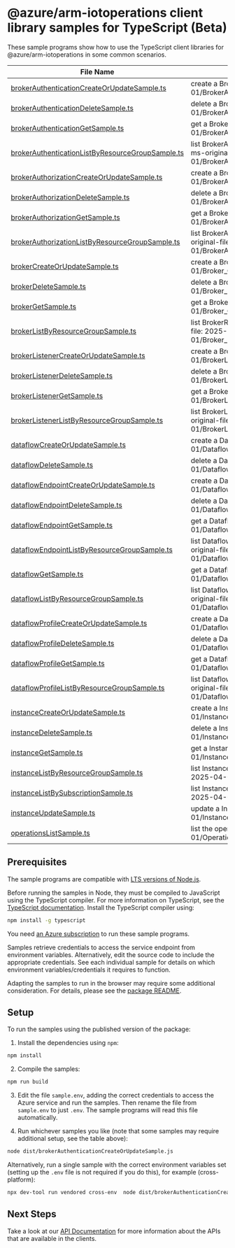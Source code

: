 # @azure/arm-iotoperations client library samples for TypeScript (Beta)

These sample programs show how to use the TypeScript client libraries for @azure/arm-iotoperations in some common scenarios.

| **File Name**                                                                                     | **Description**                                                                                                                                           |
| ------------------------------------------------------------------------------------------------- | --------------------------------------------------------------------------------------------------------------------------------------------------------- |
| [brokerAuthenticationCreateOrUpdateSample.ts][brokerauthenticationcreateorupdatesample]           | create a BrokerAuthenticationResource x-ms-original-file: 2025-04-01/BrokerAuthentication_CreateOrUpdate_Complex.json                                     |
| [brokerAuthenticationDeleteSample.ts][brokerauthenticationdeletesample]                           | delete a BrokerAuthenticationResource x-ms-original-file: 2025-04-01/BrokerAuthentication_Delete_MaximumSet_Gen.json                                      |
| [brokerAuthenticationGetSample.ts][brokerauthenticationgetsample]                                 | get a BrokerAuthenticationResource x-ms-original-file: 2025-04-01/BrokerAuthentication_Get_MaximumSet_Gen.json                                            |
| [brokerAuthenticationListByResourceGroupSample.ts][brokerauthenticationlistbyresourcegroupsample] | list BrokerAuthenticationResource resources by BrokerResource x-ms-original-file: 2025-04-01/BrokerAuthentication_ListByResourceGroup_MaximumSet_Gen.json |
| [brokerAuthorizationCreateOrUpdateSample.ts][brokerauthorizationcreateorupdatesample]             | create a BrokerAuthorizationResource x-ms-original-file: 2025-04-01/BrokerAuthorization_CreateOrUpdate_Complex.json                                       |
| [brokerAuthorizationDeleteSample.ts][brokerauthorizationdeletesample]                             | delete a BrokerAuthorizationResource x-ms-original-file: 2025-04-01/BrokerAuthorization_Delete_MaximumSet_Gen.json                                        |
| [brokerAuthorizationGetSample.ts][brokerauthorizationgetsample]                                   | get a BrokerAuthorizationResource x-ms-original-file: 2025-04-01/BrokerAuthorization_Get_MaximumSet_Gen.json                                              |
| [brokerAuthorizationListByResourceGroupSample.ts][brokerauthorizationlistbyresourcegroupsample]   | list BrokerAuthorizationResource resources by BrokerResource x-ms-original-file: 2025-04-01/BrokerAuthorization_ListByResourceGroup_MaximumSet_Gen.json   |
| [brokerCreateOrUpdateSample.ts][brokercreateorupdatesample]                                       | create a BrokerResource x-ms-original-file: 2025-04-01/Broker_CreateOrUpdate_Complex.json                                                                 |
| [brokerDeleteSample.ts][brokerdeletesample]                                                       | delete a BrokerResource x-ms-original-file: 2025-04-01/Broker_Delete_MaximumSet_Gen.json                                                                  |
| [brokerGetSample.ts][brokergetsample]                                                             | get a BrokerResource x-ms-original-file: 2025-04-01/Broker_Get_MaximumSet_Gen.json                                                                        |
| [brokerListByResourceGroupSample.ts][brokerlistbyresourcegroupsample]                             | list BrokerResource resources by InstanceResource x-ms-original-file: 2025-04-01/Broker_ListByResourceGroup_MaximumSet_Gen.json                           |
| [brokerListenerCreateOrUpdateSample.ts][brokerlistenercreateorupdatesample]                       | create a BrokerListenerResource x-ms-original-file: 2025-04-01/BrokerListener_CreateOrUpdate_Complex.json                                                 |
| [brokerListenerDeleteSample.ts][brokerlistenerdeletesample]                                       | delete a BrokerListenerResource x-ms-original-file: 2025-04-01/BrokerListener_Delete_MaximumSet_Gen.json                                                  |
| [brokerListenerGetSample.ts][brokerlistenergetsample]                                             | get a BrokerListenerResource x-ms-original-file: 2025-04-01/BrokerListener_Get_MaximumSet_Gen.json                                                        |
| [brokerListenerListByResourceGroupSample.ts][brokerlistenerlistbyresourcegroupsample]             | list BrokerListenerResource resources by BrokerResource x-ms-original-file: 2025-04-01/BrokerListener_ListByResourceGroup_MaximumSet_Gen.json             |
| [dataflowCreateOrUpdateSample.ts][dataflowcreateorupdatesample]                                   | create a DataflowResource x-ms-original-file: 2025-04-01/Dataflow_CreateOrUpdate_ComplexContextualization.json                                            |
| [dataflowDeleteSample.ts][dataflowdeletesample]                                                   | delete a DataflowResource x-ms-original-file: 2025-04-01/Dataflow_Delete_MaximumSet_Gen.json                                                              |
| [dataflowEndpointCreateOrUpdateSample.ts][dataflowendpointcreateorupdatesample]                   | create a DataflowEndpointResource x-ms-original-file: 2025-04-01/DataflowEndpoint_CreateOrUpdate_ADLSv2.json                                              |
| [dataflowEndpointDeleteSample.ts][dataflowendpointdeletesample]                                   | delete a DataflowEndpointResource x-ms-original-file: 2025-04-01/DataflowEndpoint_Delete_MaximumSet_Gen.json                                              |
| [dataflowEndpointGetSample.ts][dataflowendpointgetsample]                                         | get a DataflowEndpointResource x-ms-original-file: 2025-04-01/DataflowEndpoint_Get_MaximumSet_Gen.json                                                    |
| [dataflowEndpointListByResourceGroupSample.ts][dataflowendpointlistbyresourcegroupsample]         | list DataflowEndpointResource resources by InstanceResource x-ms-original-file: 2025-04-01/DataflowEndpoint_ListByResourceGroup_MaximumSet_Gen.json       |
| [dataflowGetSample.ts][dataflowgetsample]                                                         | get a DataflowResource x-ms-original-file: 2025-04-01/Dataflow_Get_MaximumSet_Gen.json                                                                    |
| [dataflowListByResourceGroupSample.ts][dataflowlistbyresourcegroupsample]                         | list DataflowResource resources by DataflowProfileResource x-ms-original-file: 2025-04-01/Dataflow_ListByProfileResource_MaximumSet_Gen.json              |
| [dataflowProfileCreateOrUpdateSample.ts][dataflowprofilecreateorupdatesample]                     | create a DataflowProfileResource x-ms-original-file: 2025-04-01/DataflowProfile_CreateOrUpdate_MaximumSet_Gen.json                                        |
| [dataflowProfileDeleteSample.ts][dataflowprofiledeletesample]                                     | delete a DataflowProfileResource x-ms-original-file: 2025-04-01/DataflowProfile_Delete_MaximumSet_Gen.json                                                |
| [dataflowProfileGetSample.ts][dataflowprofilegetsample]                                           | get a DataflowProfileResource x-ms-original-file: 2025-04-01/DataflowProfile_Get_MaximumSet_Gen.json                                                      |
| [dataflowProfileListByResourceGroupSample.ts][dataflowprofilelistbyresourcegroupsample]           | list DataflowProfileResource resources by InstanceResource x-ms-original-file: 2025-04-01/DataflowProfile_ListByResourceGroup_MaximumSet_Gen.json         |
| [instanceCreateOrUpdateSample.ts][instancecreateorupdatesample]                                   | create a InstanceResource x-ms-original-file: 2025-04-01/Instance_CreateOrUpdate_MaximumSet_Gen.json                                                      |
| [instanceDeleteSample.ts][instancedeletesample]                                                   | delete a InstanceResource x-ms-original-file: 2025-04-01/Instance_Delete_MaximumSet_Gen.json                                                              |
| [instanceGetSample.ts][instancegetsample]                                                         | get a InstanceResource x-ms-original-file: 2025-04-01/Instance_Get_MaximumSet_Gen.json                                                                    |
| [instanceListByResourceGroupSample.ts][instancelistbyresourcegroupsample]                         | list InstanceResource resources by resource group x-ms-original-file: 2025-04-01/Instance_ListByResourceGroup_MaximumSet_Gen.json                         |
| [instanceListBySubscriptionSample.ts][instancelistbysubscriptionsample]                           | list InstanceResource resources by subscription ID x-ms-original-file: 2025-04-01/Instance_ListBySubscription_MaximumSet_Gen.json                         |
| [instanceUpdateSample.ts][instanceupdatesample]                                                   | update a InstanceResource x-ms-original-file: 2025-04-01/Instance_Update_MaximumSet_Gen.json                                                              |
| [operationsListSample.ts][operationslistsample]                                                   | list the operations for the provider x-ms-original-file: 2025-04-01/Operations_List_MaximumSet_Gen.json                                                   |

## Prerequisites

The sample programs are compatible with [LTS versions of Node.js](https://github.com/nodejs/release#release-schedule).

Before running the samples in Node, they must be compiled to JavaScript using the TypeScript compiler. For more information on TypeScript, see the [TypeScript documentation][typescript]. Install the TypeScript compiler using:

```bash
npm install -g typescript
```

You need [an Azure subscription][freesub] to run these sample programs.

Samples retrieve credentials to access the service endpoint from environment variables. Alternatively, edit the source code to include the appropriate credentials. See each individual sample for details on which environment variables/credentials it requires to function.

Adapting the samples to run in the browser may require some additional consideration. For details, please see the [package README][package].

## Setup

To run the samples using the published version of the package:

1. Install the dependencies using `npm`:

```bash
npm install
```

2. Compile the samples:

```bash
npm run build
```

3. Edit the file `sample.env`, adding the correct credentials to access the Azure service and run the samples. Then rename the file from `sample.env` to just `.env`. The sample programs will read this file automatically.

4. Run whichever samples you like (note that some samples may require additional setup, see the table above):

```bash
node dist/brokerAuthenticationCreateOrUpdateSample.js
```

Alternatively, run a single sample with the correct environment variables set (setting up the `.env` file is not required if you do this), for example (cross-platform):

```bash
npx dev-tool run vendored cross-env  node dist/brokerAuthenticationCreateOrUpdateSample.js
```

## Next Steps

Take a look at our [API Documentation][apiref] for more information about the APIs that are available in the clients.

[brokerauthenticationcreateorupdatesample]: https://github.com/Azure/azure-sdk-for-js/blob/main/sdk/iotoperations/arm-iotoperations/samples/v2-beta/typescript/src/brokerAuthenticationCreateOrUpdateSample.ts
[brokerauthenticationdeletesample]: https://github.com/Azure/azure-sdk-for-js/blob/main/sdk/iotoperations/arm-iotoperations/samples/v2-beta/typescript/src/brokerAuthenticationDeleteSample.ts
[brokerauthenticationgetsample]: https://github.com/Azure/azure-sdk-for-js/blob/main/sdk/iotoperations/arm-iotoperations/samples/v2-beta/typescript/src/brokerAuthenticationGetSample.ts
[brokerauthenticationlistbyresourcegroupsample]: https://github.com/Azure/azure-sdk-for-js/blob/main/sdk/iotoperations/arm-iotoperations/samples/v2-beta/typescript/src/brokerAuthenticationListByResourceGroupSample.ts
[brokerauthorizationcreateorupdatesample]: https://github.com/Azure/azure-sdk-for-js/blob/main/sdk/iotoperations/arm-iotoperations/samples/v2-beta/typescript/src/brokerAuthorizationCreateOrUpdateSample.ts
[brokerauthorizationdeletesample]: https://github.com/Azure/azure-sdk-for-js/blob/main/sdk/iotoperations/arm-iotoperations/samples/v2-beta/typescript/src/brokerAuthorizationDeleteSample.ts
[brokerauthorizationgetsample]: https://github.com/Azure/azure-sdk-for-js/blob/main/sdk/iotoperations/arm-iotoperations/samples/v2-beta/typescript/src/brokerAuthorizationGetSample.ts
[brokerauthorizationlistbyresourcegroupsample]: https://github.com/Azure/azure-sdk-for-js/blob/main/sdk/iotoperations/arm-iotoperations/samples/v2-beta/typescript/src/brokerAuthorizationListByResourceGroupSample.ts
[brokercreateorupdatesample]: https://github.com/Azure/azure-sdk-for-js/blob/main/sdk/iotoperations/arm-iotoperations/samples/v2-beta/typescript/src/brokerCreateOrUpdateSample.ts
[brokerdeletesample]: https://github.com/Azure/azure-sdk-for-js/blob/main/sdk/iotoperations/arm-iotoperations/samples/v2-beta/typescript/src/brokerDeleteSample.ts
[brokergetsample]: https://github.com/Azure/azure-sdk-for-js/blob/main/sdk/iotoperations/arm-iotoperations/samples/v2-beta/typescript/src/brokerGetSample.ts
[brokerlistbyresourcegroupsample]: https://github.com/Azure/azure-sdk-for-js/blob/main/sdk/iotoperations/arm-iotoperations/samples/v2-beta/typescript/src/brokerListByResourceGroupSample.ts
[brokerlistenercreateorupdatesample]: https://github.com/Azure/azure-sdk-for-js/blob/main/sdk/iotoperations/arm-iotoperations/samples/v2-beta/typescript/src/brokerListenerCreateOrUpdateSample.ts
[brokerlistenerdeletesample]: https://github.com/Azure/azure-sdk-for-js/blob/main/sdk/iotoperations/arm-iotoperations/samples/v2-beta/typescript/src/brokerListenerDeleteSample.ts
[brokerlistenergetsample]: https://github.com/Azure/azure-sdk-for-js/blob/main/sdk/iotoperations/arm-iotoperations/samples/v2-beta/typescript/src/brokerListenerGetSample.ts
[brokerlistenerlistbyresourcegroupsample]: https://github.com/Azure/azure-sdk-for-js/blob/main/sdk/iotoperations/arm-iotoperations/samples/v2-beta/typescript/src/brokerListenerListByResourceGroupSample.ts
[dataflowcreateorupdatesample]: https://github.com/Azure/azure-sdk-for-js/blob/main/sdk/iotoperations/arm-iotoperations/samples/v2-beta/typescript/src/dataflowCreateOrUpdateSample.ts
[dataflowdeletesample]: https://github.com/Azure/azure-sdk-for-js/blob/main/sdk/iotoperations/arm-iotoperations/samples/v2-beta/typescript/src/dataflowDeleteSample.ts
[dataflowendpointcreateorupdatesample]: https://github.com/Azure/azure-sdk-for-js/blob/main/sdk/iotoperations/arm-iotoperations/samples/v2-beta/typescript/src/dataflowEndpointCreateOrUpdateSample.ts
[dataflowendpointdeletesample]: https://github.com/Azure/azure-sdk-for-js/blob/main/sdk/iotoperations/arm-iotoperations/samples/v2-beta/typescript/src/dataflowEndpointDeleteSample.ts
[dataflowendpointgetsample]: https://github.com/Azure/azure-sdk-for-js/blob/main/sdk/iotoperations/arm-iotoperations/samples/v2-beta/typescript/src/dataflowEndpointGetSample.ts
[dataflowendpointlistbyresourcegroupsample]: https://github.com/Azure/azure-sdk-for-js/blob/main/sdk/iotoperations/arm-iotoperations/samples/v2-beta/typescript/src/dataflowEndpointListByResourceGroupSample.ts
[dataflowgetsample]: https://github.com/Azure/azure-sdk-for-js/blob/main/sdk/iotoperations/arm-iotoperations/samples/v2-beta/typescript/src/dataflowGetSample.ts
[dataflowlistbyresourcegroupsample]: https://github.com/Azure/azure-sdk-for-js/blob/main/sdk/iotoperations/arm-iotoperations/samples/v2-beta/typescript/src/dataflowListByResourceGroupSample.ts
[dataflowprofilecreateorupdatesample]: https://github.com/Azure/azure-sdk-for-js/blob/main/sdk/iotoperations/arm-iotoperations/samples/v2-beta/typescript/src/dataflowProfileCreateOrUpdateSample.ts
[dataflowprofiledeletesample]: https://github.com/Azure/azure-sdk-for-js/blob/main/sdk/iotoperations/arm-iotoperations/samples/v2-beta/typescript/src/dataflowProfileDeleteSample.ts
[dataflowprofilegetsample]: https://github.com/Azure/azure-sdk-for-js/blob/main/sdk/iotoperations/arm-iotoperations/samples/v2-beta/typescript/src/dataflowProfileGetSample.ts
[dataflowprofilelistbyresourcegroupsample]: https://github.com/Azure/azure-sdk-for-js/blob/main/sdk/iotoperations/arm-iotoperations/samples/v2-beta/typescript/src/dataflowProfileListByResourceGroupSample.ts
[instancecreateorupdatesample]: https://github.com/Azure/azure-sdk-for-js/blob/main/sdk/iotoperations/arm-iotoperations/samples/v2-beta/typescript/src/instanceCreateOrUpdateSample.ts
[instancedeletesample]: https://github.com/Azure/azure-sdk-for-js/blob/main/sdk/iotoperations/arm-iotoperations/samples/v2-beta/typescript/src/instanceDeleteSample.ts
[instancegetsample]: https://github.com/Azure/azure-sdk-for-js/blob/main/sdk/iotoperations/arm-iotoperations/samples/v2-beta/typescript/src/instanceGetSample.ts
[instancelistbyresourcegroupsample]: https://github.com/Azure/azure-sdk-for-js/blob/main/sdk/iotoperations/arm-iotoperations/samples/v2-beta/typescript/src/instanceListByResourceGroupSample.ts
[instancelistbysubscriptionsample]: https://github.com/Azure/azure-sdk-for-js/blob/main/sdk/iotoperations/arm-iotoperations/samples/v2-beta/typescript/src/instanceListBySubscriptionSample.ts
[instanceupdatesample]: https://github.com/Azure/azure-sdk-for-js/blob/main/sdk/iotoperations/arm-iotoperations/samples/v2-beta/typescript/src/instanceUpdateSample.ts
[operationslistsample]: https://github.com/Azure/azure-sdk-for-js/blob/main/sdk/iotoperations/arm-iotoperations/samples/v2-beta/typescript/src/operationsListSample.ts
[apiref]: https://learn.microsoft.com/javascript/api/@azure/arm-iotoperations?view=azure-node-preview
[freesub]: https://azure.microsoft.com/free/
[package]: https://github.com/Azure/azure-sdk-for-js/tree/main/sdk/iotoperations/arm-iotoperations/README.md
[typescript]: https://www.typescriptlang.org/docs/home.html
